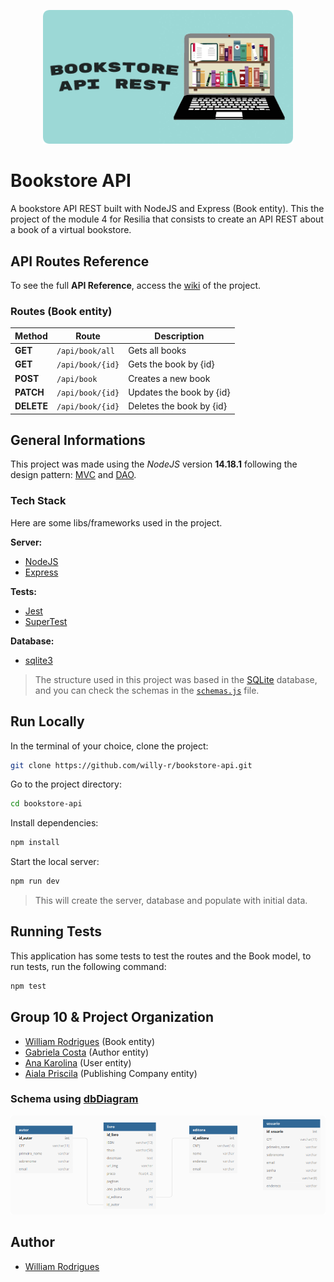 <p align="center">
  <img src="./public/images/bookstore-api.png" alt="The bookstore API logo" width="400px">
</p>

# Bookstore API

A bookstore API REST built with NodeJS and Express (Book entity). This the project of the module 4 for Resilia that consists to create an API REST about a book of a virtual bookstore.


## API Routes Reference

To see the full **API Reference**, access the [wiki](https://github.com/willy-r/bookstore-api/wiki) of the project.

### Routes (Book entity)

| Method | Route | Description |
| ------ | ----- | ----------- |
| **GET** | `/api/book/all` | Gets all books |
| **GET** | `/api/book/{id}` | Gets the book by {id} |
| **POST** | `/api/book` | Creates a new book |
| **PATCH** | `/api/book/{id}` | Updates the book by {id} |
| **DELETE** | `/api/book/{id}` | Deletes the book by {id} |


## General Informations

This project was made using the *NodeJS* version **14.18.1** following the design pattern: [MVC](https://en.wikipedia.org/wiki/Model-view-controller) and [DAO](https://en.wikipedia.org/wiki/Data_access_object).

### Tech Stack

Here are some libs/frameworks used in the project.

**Server:**

- [NodeJS](https://nodejs.org/en/)
- [Express](http://expressjs.com/)

**Tests:**

- [Jest](https://jestjs.io/)
- [SuperTest](https://www.npmjs.com/package/supertest)

**Database:**

- [sqlite3](https://www.npmjs.com/package/sqlite3)

> The structure used in this project was based in the [SQLite](https://www.sqlite.org/) database, and you can check the schemas in the [`schemas.js`](./src/infra/schemas.js) file.


## Run Locally

In the terminal of your choice, clone the project:

```bash
git clone https://github.com/willy-r/bookstore-api.git
```

Go to the project directory:

```bash
cd bookstore-api
```

Install dependencies:

```bash
npm install
```

Start the local server:

```bash
npm run dev
```

> This will create the server, database and populate with initial data.

## Running Tests

This application has some tests to test the routes and the Book model, to run tests, run the following command:

```bash
npm test
```


## Group 10 & Project Organization

- [William Rodrigues](https://github.com/willy-r) (Book entity)
- [Gabriela Costa](https://github.com/gabrielaalvescosta) (Author entity)
- [Ana Karolina](https://github.com/kasvrol) (User entity)
- [Aiala Priscila](https://github.com/priscilacerqueira21) (Publishing Company entity)

### Schema using [dbDiagram](https://dbdiagram.io)

<p align="center">
  <img src="./public/images/bookstore-schema.png" alt="Bookstore schemas with the four entities tables, from left to right: author, book, publishing company and user" width="700px">
</p>


## Author

- [William Rodrigues](https://github.com/willy-r)
